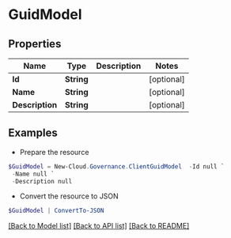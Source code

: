 # GuidModel
## Properties

Name | Type | Description | Notes
------------ | ------------- | ------------- | -------------
**Id** | **String** |  | [optional] 
**Name** | **String** |  | [optional] 
**Description** | **String** |  | [optional] 

## Examples

- Prepare the resource
```powershell
$GuidModel = New-Cloud.Governance.ClientGuidModel  -Id null `
 -Name null `
 -Description null
```

- Convert the resource to JSON
```powershell
$GuidModel | ConvertTo-JSON
```

[[Back to Model list]](../README.md#documentation-for-models) [[Back to API list]](../README.md#documentation-for-api-endpoints) [[Back to README]](../README.md)

